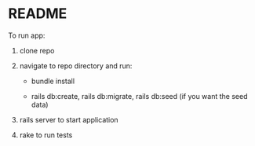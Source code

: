 # README

To run app:

1. clone repo

2. navigate to repo directory and run:

    * bundle install

    * rails db:create, rails db:migrate, rails db:seed (if you want the seed data)

5. rails server to start application

6. rake to run tests
